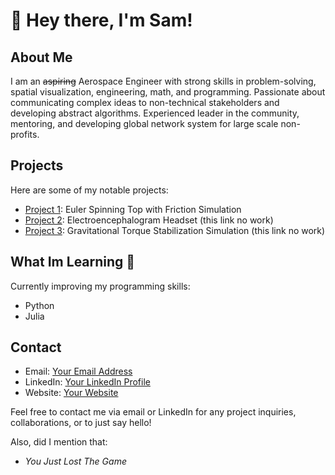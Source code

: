 # 👋 Hey there, I'm Sam!

## About Me

I am an ~~aspiring~~ Aerospace Engineer with strong skills in problem-solving, spatial visualization, engineering, math, and programming. Passionate about communicating complex ideas to non-technical stakeholders and developing abstract algorithms. Experienced leader in the community, mentoring, and developing global network system for large scale non-profits.

## Projects

Here are some of my notable projects:

- [Project 1](https://github.com/SamuelRPilon/SpinningTopUsingEulerAngles): Euler Spinning Top with Friction Simulation
- [Project 2](): Electroencephalogram Headset (this link no work)
- [Project 3](link-to-project): Gravitational Torque Stabilization Simulation (this link no work)

## What Im Learning 🧠

Currently improving my programming skills:
- Python
- Julia

## Contact

- Email: [Your Email Address](mailto:theofficialsamuelpilon@gmail.com)
- LinkedIn: [Your LinkedIn Profile](https://www.linkedin.com/in/samuelpilon)
- Website: [Your Website](https://www.samuelpilon.info/)  

Feel free to contact me via email or LinkedIn for any project inquiries, collaborations, or to just say hello!

Also, did I mention that:
- *You Just Lost The Game*
